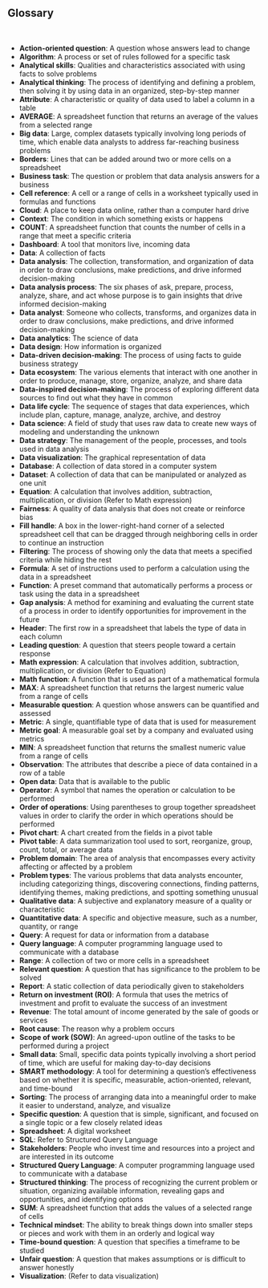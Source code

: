 ## Glossary 

&nbsp; 

* **Action-oriented question**: A question whose answers lead to change 
* **Algorithm**: A process or set of rules followed for a specific task 
* **Analytical skills**: Qualities and characteristics associated with using facts to solve problems 
* **Analytical thinking**: The process of identifying and defining a problem, then solving it by using data in an organized, step-by-step manner 
* **Attribute**: A characteristic or quality of data used to label a column in a table 
* **AVERAGE**: A spreadsheet function that returns an average of the values from a selected range 
* **Big data**: Large, complex datasets typically involving long periods of time, which enable data analysts to address far-reaching business problems 
* **Borders**: Lines that can be added around two or more cells on a spreadsheet 
* **Business task**: The question or problem that data analysis answers for a business 
* **Cell reference**: A cell or a range of cells in a worksheet typically used in formulas and functions 
* **Cloud**: A place to keep data online, rather than a computer hard drive 
* **Context**: The condition in which something exists or happens 
* **COUNT**: A spreadsheet function that counts the number of cells in a range that meet a specific criteria 
* **Dashboard**: A tool that monitors live, incoming data 
* **Data**: A collection of facts 
* **Data analysis**: The collection, transformation, and organization of data in order to draw conclusions, make predictions, and drive informed decision-making 
* **Data analysis process**: The six phases of ask, prepare, process, analyze, share, and act whose purpose is to gain insights that drive informed decision-making 
* **Data analyst**: Someone who collects, transforms, and organizes data in order to draw conclusions, make predictions, and drive informed decision-making 
* **Data analytics**: The science of data 
* **Data design**: How information is organized 
* **Data-driven decision-making**: The process of using facts to guide business strategy 
* **Data ecosystem**: The various elements that interact with one another in order to produce, manage, store, organize, analyze, and share data 
* **Data-inspired decision-making**: The process of exploring different data sources to find out what they have in common 
* **Data life cycle**: The sequence of stages that data experiences, which include plan, capture, manage, analyze, archive, and destroy 
* **Data science**: A field of study that uses raw data to create new ways of modeling and understanding the unknown 
* **Data strategy**: The management of the people, processes, and tools used in data analysis 
* **Data visualization**: The graphical representation of data 
* **Database**: A collection of data stored in a computer system 
* **Dataset**: A collection of data that can be manipulated or analyzed as one unit 
* **Equation**: A calculation that involves addition, subtraction, multiplication, or division (Refer to Math expression) 
* **Fairness**: A quality of data analysis that does not create or reinforce bias 
* **Fill handle**: A box in the lower-right-hand corner of a selected spreadsheet cell that can be dragged through neighboring cells in order to continue an instruction 
* **Filtering**: The process of showing only the data that meets a specified criteria while hiding the rest 
* **Formula**: A set of instructions used to perform a calculation using the data in a spreadsheet 
* **Function**: A preset command that automatically performs a process or task using the data in a spreadsheet 
* **Gap analysis**: A method for examining and evaluating the current state of a process in order to identify opportunities for improvement in the future 
* **Header**: The first row in a spreadsheet that labels the type of data in each column 
* **Leading question**: A question that steers people toward a certain response 
* **Math expression**: A calculation that involves addition, subtraction, multiplication, or division (Refer to Equation) 
* **Math function**: A function that is used as part of a mathematical formula 
* **MAX**: A spreadsheet function that returns the largest numeric value from a range of cells 
* **Measurable question**: A question whose answers can be quantified and assessed 
* **Metric**: A single, quantifiable type of data that is used for measurement 
* **Metric goal**: A measurable goal set by a company and evaluated using metrics 
* **MIN**: A spreadsheet function that returns the smallest numeric value from a range of cells 
* **Observation**: The attributes that describe a piece of data contained in a row of a table 
* **Open data**: Data that is available to the public 
* **Operator**: A symbol that names the operation or calculation to be performed 
* **Order of operations**: Using parentheses to group together spreadsheet values in order to clarify the order in which operations should be performed 
* **Pivot chart**: A chart created from the fields in a pivot table 
* **Pivot table**: A data summarization tool used to sort, reorganize, group, count, total, or average data 
* **Problem domain**: The area of analysis that encompasses every activity affecting or affected by a problem 
* **Problem types**: The various problems that data analysts encounter, including categorizing things, discovering connections, finding patterns, identifying themes, making predictions, and spotting something unusual 
* **Qualitative data**: A subjective and explanatory measure of a quality or characteristic 
* **Quantitative data**: A specific and objective measure, such as a number, quantity, or range 
* **Query**: A request for data or information from a database 
* **Query language**: A computer programming language used to communicate with a database 
* **Range**: A collection of two or more cells in a spreadsheet 
* **Relevant question**: A question that has significance to the problem to be solved 
* **Report**: A static collection of data periodically given to stakeholders 
* **Return on investment (ROI)**: A formula that uses the metrics of investment and profit to evaluate the success of an investment 
* **Revenue**: The total amount of income generated by the sale of goods or services 
* **Root cause**: The reason why a problem occurs 
* **Scope of work (SOW)**: An agreed-upon outline of the tasks to be performed during a project 
* **Small data**: Small, specific data points typically involving a short period of time, which are useful for making day-to-day decisions 
* **SMART methodology**: A tool for determining a question’s effectiveness based on whether it is specific, measurable, action-oriented, relevant, and time-bound 
* **Sorting**: The process of arranging data into a meaningful order to make it easier to understand, analyze, and visualize 
* **Specific question**: A question that is simple, significant, and focused on a single topic or a few closely related ideas 
* **Spreadsheet**: A digital worksheet 
* **SQL**: Refer to Structured Query Language 
* **Stakeholders**: People who invest time and resources into a project and are interested in its outcome 
* **Structured Query Language**: A computer programming language used to communicate with a database 
* **Structured thinking**: The process of recognizing the current problem or situation, organizing available information, revealing gaps and opportunities, and identifying options 
* **SUM**: A spreadsheet function that adds the values of a selected range of cells 
* **Technical mindset**: The ability to break things down into smaller steps or pieces and work with them in an orderly and logical way 
* **Time-bound question**: A question that specifies a timeframe to be studied 
* **Unfair question**: A question that makes assumptions or is difficult to answer honestly 
* **Visualization**: (Refer to data visualization) 
